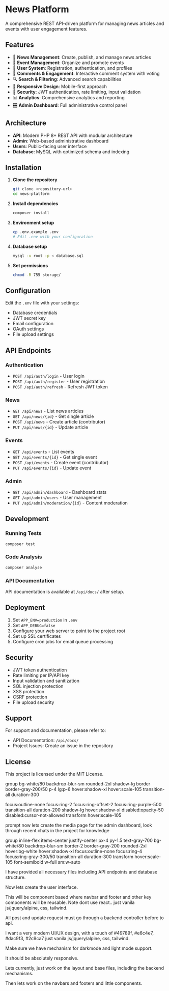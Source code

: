 # News Platform

A comprehensive REST API-driven platform for managing news articles and events with user engagement features.

## Features

-   📰 **News Management**: Create, publish, and manage news articles
-   📅 **Event Management**: Organize and promote events
-   👥 **User System**: Registration, authentication, and profiles
-   💬 **Comments & Engagement**: Interactive comment system with voting
-   🔍 **Search & Filtering**: Advanced search capabilities
-   📱 **Responsive Design**: Mobile-first approach
-   🔐 **Security**: JWT authentication, rate limiting, input validation
-   📊 **Analytics**: Comprehensive analytics and reporting
-   🎛️ **Admin Dashboard**: Full administrative control panel

## Architecture

-   **API**: Modern PHP 8+ REST API with modular architecture
-   **Admin**: Web-based administrative dashboard
-   **Users**: Public-facing user interface
-   **Database**: MySQL with optimized schema and indexing

## Installation

1. **Clone the repository**

    ```bash
    git clone <repository-url>
    cd news-platform
    ```

2. **Install dependencies**

    ```bash
    composer install
    ```

3. **Environment setup**

    ```bash
    cp .env.example .env
    # Edit .env with your configuration
    ```

4. **Database setup**

    ```bash
    mysql -u root -p < database.sql
    ```

5. **Set permissions**
    ```bash
    chmod -R 755 storage/
    ```

## Configuration

Edit the `.env` file with your settings:

-   Database credentials
-   JWT secret key
-   Email configuration
-   OAuth settings
-   File upload settings

## API Endpoints

### Authentication

-   `POST /api/auth/login` - User login
-   `POST /api/auth/register` - User registration
-   `POST /api/auth/refresh` - Refresh JWT token

### News

-   `GET /api/news` - List news articles
-   `GET /api/news/{id}` - Get single article
-   `POST /api/news` - Create article (contributor)
-   `PUT /api/news/{id}` - Update article

### Events

-   `GET /api/events` - List events
-   `GET /api/events/{id}` - Get single event
-   `POST /api/events` - Create event (contributor)
-   `PUT /api/events/{id}` - Update event

### Admin

-   `GET /api/admin/dashboard` - Dashboard stats
-   `GET /api/admin/users` - User management
-   `PUT /api/admin/moderation/{id}` - Content moderation

## Development

### Running Tests

```bash
composer test
```

### Code Analysis

```bash
composer analyse
```

### API Documentation

API documentation is available at `/api/docs/` after setup.

## Deployment

1. Set `APP_ENV=production` in `.env`
2. Set `APP_DEBUG=false`
3. Configure your web server to point to the project root
4. Set up SSL certificates
5. Configure cron jobs for email queue processing

## Security

-   JWT token authentication
-   Rate limiting per IP/API key
-   Input validation and sanitization
-   SQL injection protection
-   XSS protection
-   CSRF protection
-   File upload security

## Support

For support and documentation, please refer to:

-   API Documentation: `/api/docs/`
-   Project Issues: Create an issue in the repository

## License

This project is licensed under the MIT License.

group bg-white/80 backdrop-blur-sm rounded-2xl shadow-lg border border-gray-200/50 p-4 lg:p-6 hover:shadow-xl hover:scale-105 transition-all duration-300

focus:outline-none focus:ring-2 focus:ring-offset-2 focus:ring-purple-500 transition-all duration-200 shadow-lg hover:shadow-xl disabled:opacity-50 disabled:cursor-not-allowed transform hover:scale-105

prompt
now lets create the media page for the admin dashboard,
look through recent chats in the project for knowledge

group inline-flex items-center justify-center px-4 py-1.5 text-gray-700 bg-white/80 backdrop-blur-sm border-2 border-gray-200 rounded-2xl hover:bg-white hover:shadow-xl focus:outline-none focus:ring-4 focus:ring-gray-300/50 transition-all duration-300 transform hover:scale-105 font-semibold w-full sm:w-auto

I have provided all necessary files including API endpoints and database structure.

Now lets create the user interface.

This will be component based where navbar and footer and other key components will be reusable. Note dont use react.. just vanila js/jquery/alpine, css, tailwind.

All post and update request must go through a backend controller before to api.

I want a very modern UI/UX design, with a touch of #49789f, #e6c4e7, #dac9f3, #2c9ca7 just vanila js/jquery/alpine, css, tailwind.

Make sure we have mechanism for darkmode and light mode support.

It should be absolutely responsive.

Lets currently, just work on the layout and base files, including the backend mechanisms.

Then lets work on the navbars and footers and little components.
